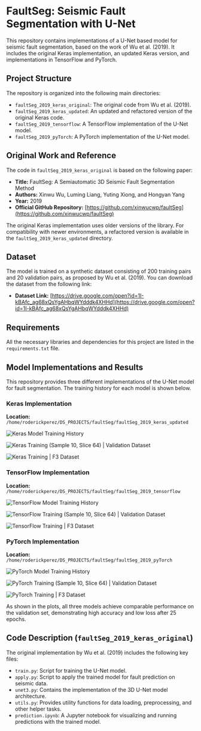 # FaultSeg: Seismic Fault Segmentation with U-Net

This repository contains implementations of a U-Net based model for seismic fault segmentation, based on the work of Wu et al. (2019). It includes the original Keras implementation, an updated Keras version, and implementations in TensorFlow and PyTorch.

## Project Structure

The repository is organized into the following main directories:

- `faultSeg_2019_keras_original`: The original code from Wu et al. (2019).
- `faultSeg_2019_keras_updated`: An updated and refactored version of the original Keras code.
- `faultSeg_2019_tensorflow`: A TensorFlow implementation of the U-Net model.
- `faultSeg_2019_pyTorch`: A PyTorch implementation of the U-Net model.

## Original Work and Reference

The code in `faultSeg_2019_keras_original` is based on the following paper:

- **Title:** FaultSeg: A Semiautomatic 3D Seismic Fault Segmentation Method
- **Authors:** Xinwu Wu, Luming Liang, Yuting Xiong, and Hongyan Yang
- **Year:** 2019
- **Official GitHub Repository:** [https://github.com/xinwucwp/faultSeg](https://github.com/xinwucwp/faultSeg)

The original Keras implementation uses older versions of the library. For compatibility with newer environments, a refactored version is available in the `faultSeg_2019_keras_updated` directory.

## Dataset

The model is trained on a synthetic dataset consisting of 200 training pairs and 20 validation pairs, as proposed by Wu et al. (2019). You can download the dataset from the following link:

- **Dataset Link:** [https://drive.google.com/open?id=1I-kBAfc_ag68xQsYgAHbqWYdddk4XHHd](https://drive.google.com/open?id=1I-kBAfc_ag68xQsYgAHbqWYdddk4XHHd)

## Requirements

All the necessary libraries and dependencies for this project are listed in the `requirements.txt` file.

## Model Implementations and Results

This repository provides three different implementations of the U-Net model for fault segmentation. The training history for each model is shown below.

### Keras Implementation

**Location:** `/home/roderickperez/DS_PROJECTS/faultSeg/faultSeg_2019_keras_updated`

![Keras Model Training History](faultSeg_2019_keras_updated/output/history_plots/unet_keras_model_200pairs_25epochs_2025-08-02_17-03-28_history.png)

![Keras Training (Sample 10, Slice 64) | Validation Dataset](faultSeg_2019_keras_updated/output/images/prediction_slice_64.png)

![Keras Training | F3 Dataset](faultSeg_2019_keras_updated/output/images/faultSegResultsUsingKeras_updated.png)

### TensorFlow Implementation

**Location:** `/home/roderickperez/DS_PROJECTS/faultSeg/faultSeg_2019_tensorflow`

![TensorFlow Model Training History](faultSeg_2019_tensorflow/output/history_plots/unet_tf_model_200pairs_25epochs_2025-07-31_20-40-14_history.png)

![TensorFlow Training (Sample 10, Slice 64) | Validation Dataset](faultSeg_2019_tensorflow/output/images/prediction_slice_64_tf.png)

![TensorFlow Training | F3 Dataset](faultSeg_2019_keras_updated/output/images/faultSegResultsUsingKeras_updated.png)

### PyTorch Implementation

**Location:** `/home/roderickperez/DS_PROJECTS/faultSeg/faultSeg_2019_pyTorch`

![PyTorch Model Training History](faultSeg_2019_pyTorch/output/history_plots/unet_pytorch_model_200pairs_25epochs_2025-07-31_21-06-01_history.png)

![PyTorch Training (Sample 10, Slice 64) | Validation Dataset](faultSeg_2019_tensorflow/output/images/prediction_slice_64_tf.png)

![PyTorch Training | F3 Dataset](faultSeg_2019_keras_updated/output/images/faultSegResultsUsingKeras_updated.png)

As shown in the plots, all three models achieve comparable performance on the validation set, demonstrating high accuracy and low loss after 25 epochs.

## Code Description (`faultSeg_2019_keras_original`)

The original implementation by Wu et al. (2019) includes the following key files:

- `train.py`: Script for training the U-Net model.
- `apply.py`: Script to apply the trained model for fault prediction on seismic data.
- `unet3.py`: Contains the implementation of the 3D U-Net model architecture.
- `utils.py`: Provides utility functions for data loading, preprocessing, and other helper tasks.
- `prediction.ipynb`: A Jupyter notebook for visualizing and running predictions with the trained model.
